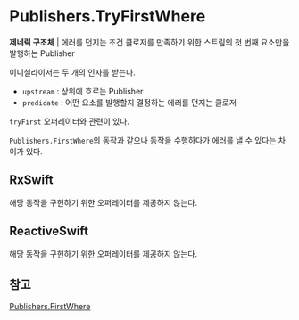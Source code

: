 # Publishers.TryFirstWhere

**제네릭 구조체** | 에러를 던지는 조건 클로저를 만족하기 위한 스트림의 첫 번째 요소만을 발행하는 Publisher

이니셜라이저는 두 개의 인자를 받는다.

- `upstream` : 상위에 흐르는 Publisher
- `predicate` : 어떤 요소를 발행할지 결정하는 에러를 던지는 클로저

`tryFirst` 오퍼레이터와 관련이 있다.

`Publishers.FirstWhere`의 동작과 같으나 동작을 수행하다가 에러를 낼 수 있다는 차이가 있다.

## RxSwift

해당 동작을 구현하기 위한 오퍼레이터를 제공하지 않는다.

## ReactiveSwift

해당 동작을 구현하기 위한 오퍼레이터를 제공하지 않는다.

## 참고

[Publishers.FirstWhere](./FirstWhere.md)